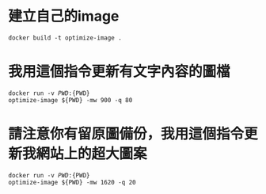 # 建立自己的image

<code>docker build -t optimize-image .</code>

# 我用這個指令更新有文字內容的圖檔

<code>docker run -v ${PWD}:${PWD} optimize-image ${PWD} -mw 900 -q 80</code>


# 請注意你有留原圖備份，我用這個指令更新我網站上的超大圖案

<code>docker run -v ${PWD}:${PWD} optimize-image ${PWD}  -mw 1620 -q 20</code>
